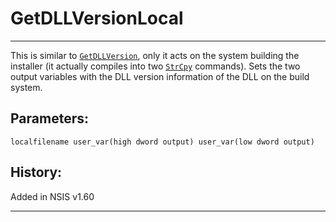 # GetDLLVersionLocal

---

This is similar to [`GetDLLVersion`][1], only it acts on the system building the installer (it actually compiles into two [`StrCpy`][2] commands). Sets the two output variables with the DLL version information of the DLL on the build system.

## Parameters:

    localfilename user_var(high dword output) user_var(low dword output)

## History:

Added in NSIS v1.60

---

[1]: GetDLLVersion.markdown
[2]: StrCpy.markdown
